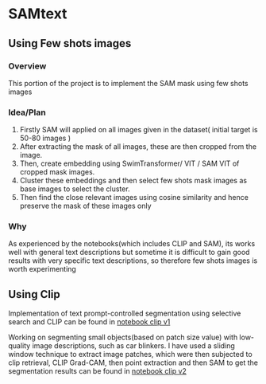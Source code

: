# SAMtext

## Using Few shots images

### Overview
This portion of the project is to implement the SAM mask using few shots images 

### Idea/Plan
1) Firstly SAM will applied on all images given in the dataset( initial target is 50-80 images )
2) After extracting the mask of all images, these are then cropped from the image.
3) Then, create embedding using  SwimTransformer/ VIT / SAM VIT of cropped mask images.
4) Cluster these embeddings and then select few shots mask images as base images to select the cluster.
5) Then find the close relevant images using cosine similarity and hence preserve the mask of these images only


### Why 

As experienced by the notebooks(which includes CLIP and SAM), its works well with general text descriptions but sometime it is difficult to gain good results with very specific text descriptions, so therefore few shots images is worth experimenting


## Using Clip

Implementation of  text prompt-controlled segmentation using selective search and CLIP can be found in [notebook clip v1](notebooks/using_clip/SAM%20_predictor_with_text-prompt_using_CLIP_v1.ipynb)

Working on segmenting small objects(based on patch size value) with low-quality image descriptions, such as car blinkers. I have used a sliding window technique to extract image patches, which were then subjected to clip retrieval, CLIP Grad-CAM, then point extraction and then SAM to get the segmentation results can be found in [notebook clip v2](notebooks/using_clip/SAM%20_predictor_with_text-prompt_using_CLIP_v1.ipynb)


